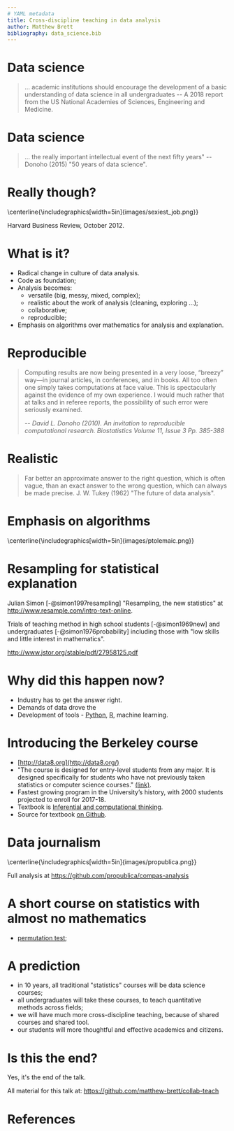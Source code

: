 ```yaml
---
# YAML metadata
title: Cross-discipline teaching in data analysis
author: Matthew Brett
bibliography: data_science.bib
---
```


# Data science

> ... academic institutions should encourage the development of a basic
> understanding of data science in all undergraduates -- A 2018 report from
> the US National Academies of Sciences, Engineering and Medicine.

# Data science

> ... the really important intellectual event of the next fifty years"
> -- Donoho (2015) "50 years of data science".

# Really though?

\centerline{\includegraphics[width=5in]{images/sexiest_job.png}}

Harvard Business Review, October 2012.

# What is it?

*   Radical change in culture of data analysis.
*   Code as foundation;
*   Analysis becomes:
    *    versatile (big, messy, mixed, complex);
    *    realistic about the work of analysis (cleaning, exploring ...);
    *    collaborative;
    *    reproducible;
*   Emphasis on algorithms over mathematics for analysis and explanation.

# Reproducible

> Computing results are now being presented in a very loose, “breezy” way—in
> journal articles, in conferences, and in books. All too often one simply
> takes computations at face value. This is spectacularly against the evidence
> of my own experience. I would much rather that at talks and in referee
> reports, the possibility of such error were seriously examined.
>
> -- <cite>David L. Donoho (2010). An invitation to reproducible computational
> research. Biostatistics Volume 11, Issue 3 Pp. 385-388</cite>

# Realistic

> Far better an approximate answer to the right question, which is often
> vague, than an exact answer to the wrong question, which can always be made
> precise.  J. W. Tukey (1962) "The future of data analysis".

# Emphasis on algorithms

\centerline{\includegraphics[width=5in]{images/ptolemaic.png}}

# Resampling for statistical explanation

Julian Simon [-@simon1997resampling] "Resampling, the new statistics" at
http://www.resample.com/intro-text-online.

Trials of teaching method in high school students [-@simon1969new] and
undergraduates [-@simon1976probability] including those with "low skills and
little interest in mathematics".

http://www.jstor.org/stable/pdf/27958125.pdf

# Why did this happen now?

*   Industry has to get the answer right.
*   Demands of data drove the
*   Development of tools -
    [Python](https://stackoverflow.blog/2017/09/06/incredible-growth-python),
    [R](https://stackoverflow.blog/2017/10/10/impressive-growth-r), machine
    learning.

# Introducing the Berkeley course

* [http://data8.org](http://data8.org/)
* "The course is designed for entry-level students from any major. It is
  designed specifically for students who have not previously taken statistics
  or computer science courses."
  [(link)](https://data.berkeley.edu/education/courses/data-8-foundations-data-science).
* Fastest growing program in the University’s history, with 2000 students
  projected to enroll for 2017-18.
* Textbook is [Inferential and computational thinking](https://www.inferentialthinking.com).
* Source for textbook [on Github](https://github.com/data-8/textbook).

# Data journalism

\centerline{\includegraphics[width=5in]{images/propublica.png}}

Full analysis at https://github.com/propublica/compas-analysis

# A short course on statistics with almost no mathematics

* [permutation
  test](https://github.com/matthew-brett/psy-data-sci/permutation_test.ipynb);

# A prediction

* in 10 years, all traditional "statistics" courses will be data science
  courses;
* all undergraduates will take these courses, to teach quantitative methods
  across fields;
* we will have much more cross-discipline teaching, because of shared courses
  and shared tool.
* our students will more thoughtful and effective academics and citizens.

# Is this the end?

Yes, it's the end of the talk.

All material for this talk at: https://github.com/matthew-brett/collab-teach

# References
